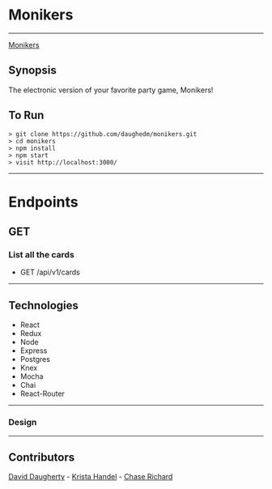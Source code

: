 # Monikers

---
[Monikers](https://i.imgur.com/Qo1ioPv.gifv)

## Synopsis

The electronic version of your favorite party game, Monikers!

## To Run

    > git clone https://github.com/daughedm/monikers.git
    > cd monikers
    > npm install
    > npm start
    > visit http://localhost:3000/

---

# Endpoints

## GET

### List all the cards

- GET /api/v1/cards

---

## Technologies

- React
- Redux
- Node
- Express
- Postgres
- Knex
- Mocha
- Chai
- React-Router

---

### Design

---

## Contributors

[David Daugherty](https://github.com/daughedm) -
[Krista Handel](https://github.com/meloncatty) -
[Chase Richard](https://github.com/hmmChase)

